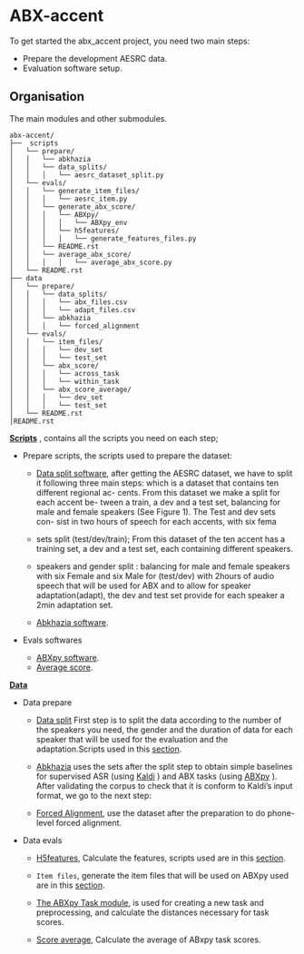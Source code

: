 ABX-accent 
=============
To get started the abx_accent project, you need two main steps: 

- Prepare the development AESRC data.
- Evaluation software setup.
 
Organisation
------------

The main modules and other submodules.
```
abx-accent/
├──  scripts
│   └── prepare/
│   │   └── abkhazia
│   │   └── data_splits/
│   │   │   └── aesrc_dataset_split.py
│   └── evals/
│   │   └── generate_item_files/
│   │   │   └── aesrc_item.py
│   │   └── generate_abx_score/
│   │   │   └── ABXpy/
│   │   │   │   └── ABXpy_env
│   │   │   └── h5features/
│   │   │   │   └── generate_features_files.py
│   │   └── README.rst
│   │   └── average_abx_score/
│   │   │   │   └── average_abx_score.py
│   └── README.rst
├── data
│   └── prepare/
│   │   └── data_splits/
│   │   │   └── abx_files.csv
│   │   │   └── adapt_files.csv
│   │   └── abkhazia
│   │   │   └── forced_alignment
│   └── evals/
│   │   └── item_files/
│   │   │   └── dev_set
│   │   │   └── test_set
│   │   └── abx_score/
│   │   │   └── across_task
│   │   │   └── within_task
│   │   └── abx_score_average/
│   │   │   └── dev_set
│   │   │   └── test_set
│   └── README.rst
│README.rst
```

**[Scripts](https://github.com/bootphon/ABX-accent/tree/main/abx-accent/scripts)**
, contains all the scripts you need on each step;

- Prepare scripts, the scripts used to prepare the dataset:
 
  - [Data split software](https://github.com/bootphon/ABX-accent/tree/main/abx-accent/scripts/prepare/splits), after getting the AESRC dataset, we have to split it following three main steps:
  which is a dataset that contains ten different regional ac-
cents. From this dataset we make a split for each accent be-
tween a train, a dev and a test set, balancing for male and
female speakers (See Figure 1). The Test and dev sets con-
sist in two hours of speech for each accents, with six fema
  - sets split (test/dev/train); From this dataset of the ten accent has a training set, a dev and a test set, each containing different speakers.
  - speakers and gender split : balancing for male and female speakers with six Female and six Male for (test/dev) with 2hours of audio speech that will be used for ABX and to allow for speaker adaptation(adapt), the dev and test set provide for each speaker a 2min adaptation set.

  - [Abkhazia software](https://github.com/bootphon/ABX-accent/tree/main/abx-accent/scripts/prepare/abkhazia).
  
- Evals softwares
 
  - [ABXpy software](https://github.com/bootphon/ABX-accent/tree/main/abx-accent/scripts/eval/abx).
  - [Average score](https://github.com/bootphon/ABX-accent/tree/main/abx-accent/scripts/eval/average).


**[Data](https://github.com/bootphon/ABX-accent/tree/main/abx-accent/data)**

- Data prepare

  - [Data split](https://github.com/bootphon/ABX-accent/tree/main/abx-accent/data/prepare/data_splits) First step is to split the data according to the number of the speakers you need, the gender and the duration of data for each speaker that will be used for the evaluation   and the adaptation.Scripts used in this [section](https://github.com/bootphon/ABX-accent/tree/main/abx-accent/scripts/prepare/splits).

  - [Abkhazia](https://github.com/bootphon/abkhazia/tree/aesrc) uses the sets after the split step to obtain simple baselines for supervised ASR (using [Kaldi](http://kaldi-asr.org) ) and ABX tasks (using [ABXpy](https://github.com/bootphon/ABXpy) ). After validating the corpus to check that it is conform to Kaldi’s input format, we go to the next step:

  - [Forced Alignment](https://docs.cognitive-ml.fr/abkhazia/abkhazia_force_align.html), use the dataset after the preparation to do phone-level forced alignment.

- Data evals

  - [H5features](http://h5features.readthedocs.org/en/latest/h5features.html), Calculate the features, scripts used are in this [section](https://github.com/bootphon/AESRC/bin/evals/h5f).

  - `Item files`, generate the item files that will be used on ABXpy used are in this [section](https://github.com/bootphon/AESRC/bin/evals/items).

  - [The ABXpy Task module](https://docs.cognitive-ml.fr/ABXpy/ABXpy.html#task-module), is used for creating a new task and preprocessing, and calculate the distances necessary for task scores.

  - [Score average](https://github.com/bootphon/AESRC/results/average), Calculate the average of ABxpy task scores.


